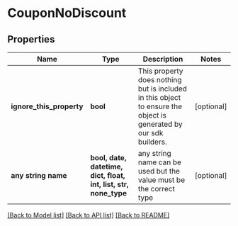 # CouponNoDiscount


## Properties
Name | Type | Description | Notes
------------ | ------------- | ------------- | -------------
**ignore_this_property** | **bool** | This property does nothing but is included in this object to ensure the object is generated by our sdk builders. | [optional] 
**any string name** | **bool, date, datetime, dict, float, int, list, str, none_type** | any string name can be used but the value must be the correct type | [optional]

[[Back to Model list]](../README.md#documentation-for-models) [[Back to API list]](../README.md#documentation-for-api-endpoints) [[Back to README]](../README.md)


